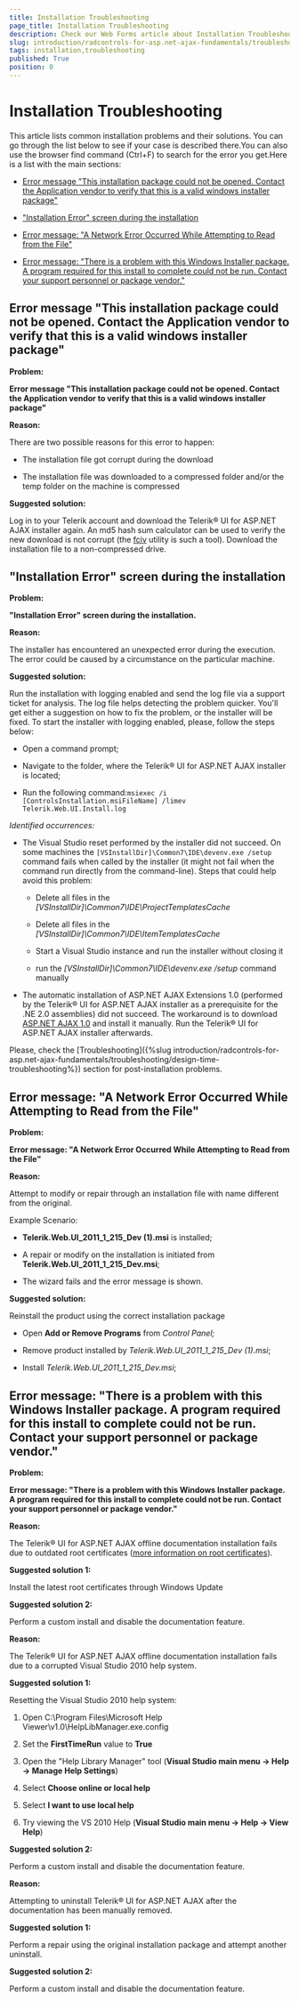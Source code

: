 ```yaml
---
title: Installation Troubleshooting
page_title: Installation Troubleshooting
description: Check our Web Forms article about Installation Troubleshooting.
slug: introduction/radcontrols-for-asp.net-ajax-fundamentals/troubleshooting/installation-troubleshooting
tags: installation,troubleshooting
published: True
position: 0
---
```


# Installation Troubleshooting



This article lists common installation problems and their solutions. You can go through the list below to see if your case is described there.You can also use the browser find command (Ctrl+F) to search for the error you get.Here is a list with the main sections:

* [Error message "This installation package could not be opened. Contact the Application vendor to verify that this is a valid windows installer package"](#error-message-this-installation-package-could-not-be-opened-contact-the-application-vendor-to-verify-that-this-is-a-valid-windows-installer-package)

* ["Installation Error" screen during the installation](#installation-error-screen-during-the-installation)

* [Error message: "A Network Error Occurred While Attempting to Read from the File"](#error-message-a-network-error-occurred-while-attempting-to-read-from-the-file)

* [Error message: "There is a problem with this Windows Installer package. A program required for this install to complete could not be run. Contact your support personnel or package vendor."](#error-message-there-is-a-problem-with-this-windows-installer-package-a-program-required-for-this-install-to-complete-could-not-be-run-contact-your-support-personnel-or-package-vendor)

## Error message "This installation package could not be opened. Contact the Application vendor to verify that this is a valid windows installer package"

**Problem:**

**Error message "This installation package could not be opened. Contact the Application vendor to verify that this is a valid windows installer package"**

**Reason:**

There are two possible reasons for this error to happen:

* The installation file got corrupt during the download

* The installation file was downloaded to a compressed folder and/or the temp folder on the machine is compressed

**Suggested solution:**

Log in to your Telerik account and download the Telerik® UI for ASP.NET AJAX installer again. An md5 hash sum calculator can be used to verify the new download is not corrupt (the [fciv](http://support.microsoft.com/default.aspx/kb/841290/) utility is such a tool). Download the installation file to a non-compressed drive.

## "Installation Error" screen during the installation

**Problem:**

**"Installation Error" screen during the installation.**

**Reason:**

The installer has encountered an unexpected error during the execution. The error could be caused by a circumstance on the particular machine.

**Suggested solution:**

Run the installation with logging enabled and send the log file via a support ticket for analysis. The log file helps detecting the problem quicker. You'll get either a suggestion on how to fix the problem, or the installer will be fixed. To start the installer with logging enabled, please, follow the steps below:

* Open a command prompt;

* Navigate to the folder, where the Telerik® UI for ASP.NET AJAX installer is located;

* Run the following command:`msiexec /i [ControlsInstallation.msiFileName] /limev Telerik.Web.UI.Install.log`



*Identified occurrences:*

* The Visual Studio reset performed by the installer did not succeed. On some machines the `[VSInstallDir]\Common7\IDE\devenv.exe /setup` command fails when called by the installer (it might not fail when the command run directly from the command-line). Steps that could help avoid this problem:

	* Delete all files in the *[VSInstallDir]\Common7\IDE\ProjectTemplatesCache*
	
	* Delete all files in the *[VSInstallDir]\Common7\IDE\ItemTemplatesCache*
	
	* Start a Visual Studio instance and run the installer without closing it

	* run the *[VSInstallDir]\Common7\IDE\devenv.exe /setup* command manually

* The automatic installation of ASP.NET AJAX Extensions 1.0 (performed by the Telerik® UI for ASP.NET AJAX installer as a prerequisite for the .NE 2.0 assemblies) did not succeed. The workaround is to download [ASP.NET AJAX 1.0](https://www.microsoft.com/downloads/details.aspx?FamilyID=ca9d90fa-e8c9-42e3-aa19-08e2c027f5d6&displaylang=en) and install it manually. Run the Telerik® UI for ASP.NET AJAX installer afterwards.



Please, check the [Troubleshooting]({%slug introduction/radcontrols-for-asp.net-ajax-fundamentals/troubleshooting/design-time-troubleshooting%}) section for post-installation problems.

## Error message: "A Network Error Occurred While Attempting to Read from the File"

**Problem:**

**Error message: "A Network Error Occurred While Attempting to Read from the File"**

**Reason:**

Attempt to modify or repair through an installation file with name different from the original.

Example Scenario:

* **Telerik.Web.UI_2011_1_215_Dev (1).msi** is installed;

* A repair or modify on the installation is initiated from **Telerik.Web.UI_2011_1_215_Dev.msi**;

* The wizard fails and the error message is shown.

**Suggested solution:**

Reinstall the product using the correct installation package

* Open **Add or Remove Programs** from *Control Panel;*

* Remove product installed by *Telerik.Web.UI_2011_1_215_Dev (1).msi*;

* Install *Telerik.Web.UI_2011_1_215_Dev.msi*;

## Error message: "There is a problem with this Windows Installer package. A program required for this install to complete could not be run. Contact your support personnel or package vendor."

**Problem:**

**Error message: "There is a problem with this Windows Installer package. A program required for this install to complete could not be run. Contact your support personnel or package vendor."**

**Reason:**

The Telerik® UI for ASP.NET AJAX offline documentation installation fails due to outdated root certificates ([more information on root certificates](http://support.microsoft.com/kb/931125)).

**Suggested solution 1:**

Install the latest root certificates through Windows Update

**Suggested solution 2:**

Perform a custom install and disable the documentation feature.

**Reason:**

The Telerik® UI for ASP.NET AJAX offline documentation installation fails due to a corrupted Visual Studio 2010 help system.

**Suggested solution 1:**

Resetting the Visual Studio 2010 help system:

1. Open C:\Program Files\Microsoft Help Viewer\v1.0\HelpLibManager.exe.config

1. Set the **FirstTimeRun** value to **True**

1. Open the "Help Library Manager" tool (**Visual Studio main menu -> Help -> Manage Help Settings**)

1. Select **Choose online or local help**

1. Select **I want to use local help**

1. Try viewing the VS 2010 Help (**Visual Studio main menu -> Help -> View Help**)

**Suggested solution 2:**

Perform a custom install and disable the documentation feature.

**Reason:**

Attempting to uninstall Telerik® UI for ASP.NET AJAX after the documentation has been manually removed.

**Suggested solution 1:**

Perform a repair using the original installation package and attempt another uninstall.

**Suggested solution 2:**

Perform a custom install and disable the documentation feature.
